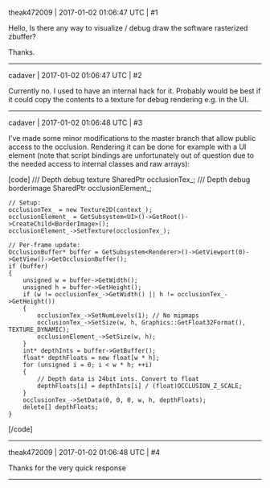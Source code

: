 theak472009 | 2017-01-02 01:06:47 UTC | #1

Hello,
Is there any way to visualize / debug draw the software rasterized zbuffer?

Thanks.

-------------------------

cadaver | 2017-01-02 01:06:47 UTC | #2

Currently no. I used to have an internal hack for it. Probably would be best if it could copy the contents to a texture for debug rendering e.g. in the UI.

-------------------------

cadaver | 2017-01-02 01:06:48 UTC | #3

I've made some minor modifications to the master branch that allow public access to the occlusion. Rendering it can be done for example with a UI element (note that script bindings are unfortunately out of question due to the needed access to internal classes and raw arrays):

[code]
    /// Depth debug texture
    SharedPtr<Texture2D> occlusionTex_;
    /// Depth debug borderimage
    SharedPtr<BorderImage> occlusionElement_;

    // Setup:
    occlusionTex_ = new Texture2D(context_);
    occlusionElement_ = GetSubsystem<UI>()->GetRoot()->CreateChild<BorderImage>();
    occlusionElement_->SetTexture(occlusionTex_);

    // Per-frame update:
    OcclusionBuffer* buffer = GetSubsystem<Renderer>()->GetViewport(0)->GetView()->GetOcclusionBuffer();
    if (buffer)
    {
        unsigned w = buffer->GetWidth();
        unsigned h = buffer->GetHeight();
        if (w != occlusionTex_->GetWidth() || h != occlusionTex_->GetHeight())
        {
            occlusionTex_->SetNumLevels(1); // No mipmaps
            occlusionTex_->SetSize(w, h, Graphics::GetFloat32Format(), TEXTURE_DYNAMIC);
            occlusionElement_->SetSize(w, h);
        }
        int* depthInts = buffer->GetBuffer();
        float* depthFloats = new float[w * h];
        for (unsigned i = 0; i < w * h; ++i)
        {
            // Depth data is 24bit ints. Convert to float
            depthFloats[i] = depthInts[i] / (float)OCCLUSION_Z_SCALE;
        }
        occlusionTex_->SetData(0, 0, 0, w, h, depthFloats);
        delete[] depthFloats;
    }
[/code]

-------------------------

theak472009 | 2017-01-02 01:06:48 UTC | #4

Thanks for the very quick response

-------------------------

